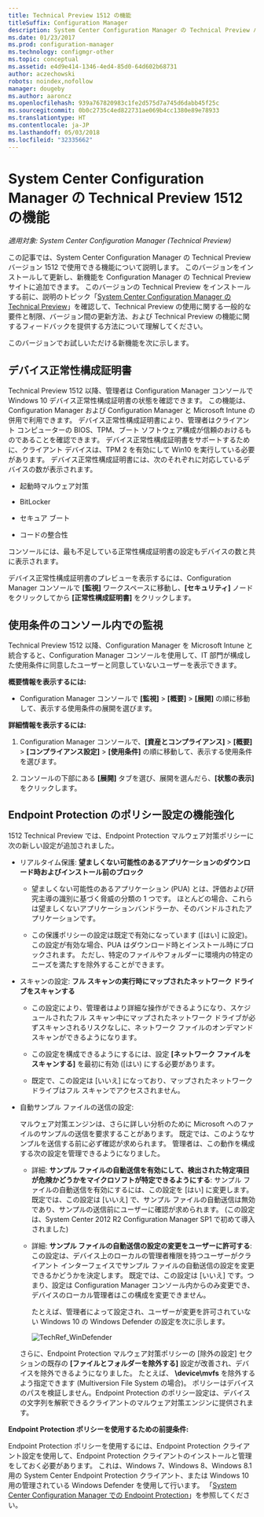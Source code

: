 ```yaml
---
title: Technical Preview 1512 の機能
titleSuffix: Configuration Manager
description: System Center Configuration Manager の Technical Preview バージョン 1512 で使用できる機能について説明します。
ms.date: 01/23/2017
ms.prod: configuration-manager
ms.technology: configmgr-other
ms.topic: conceptual
ms.assetid: e4d9e414-1346-4ed4-85d0-64d602b68731
author: aczechowski
robots: noindex,nofollow
manager: dougeby
ms.author: aaroncz
ms.openlocfilehash: 939a767820983c1fe2d575d7a745d6dabb45f25c
ms.sourcegitcommit: 0b0c2735c4ed822731ae069b4cc1380e89e78933
ms.translationtype: HT
ms.contentlocale: ja-JP
ms.lasthandoff: 05/03/2018
ms.locfileid: "32335662"
---
```

# <a name="capabilities-in-technical-preview-1512-for-system-center-configuration-manager"></a>System Center Configuration Manager の Technical Preview 1512 の機能

*適用対象: System Center Configuration Manager (Technical Preview)*

この記事では、System Center Configuration Manager の Technical Preview バージョン 1512 で使用できる機能について説明します。 このバージョンをインストールして更新し、新機能を Configuration Manager の Technical Preview サイトに追加できます。 このバージョンの Technical Preview をインストールする前に、説明のトピック「[System Center Configuration Manager の Technical Preview](technical-preview.md)」を確認して、Technical Preview の使用に関する一般的な要件と制限、バージョン間の更新方法、および Technical Preview の機能に関するフィードバックを提供する方法について理解してください。  

 このバージョンでお試しいただける新機能を次に示します。  

##  <a name="bkmk_devicehealth"></a> デバイス正常性構成証明書  
 Technical Preview 1512 以降、管理者は Configuration Manager コンソールで Windows 10 デバイス正常性構成証明書の状態を確認できます。  この機能は、Configuration Manager および Configuration Manager と Microsoft Intune の併用で利用できます。 デバイス正常性構成証明書により、管理者はクライアント コンピューターの BIOS、TPM、ブート ソフトウェア構成が信頼のおけるものであることを確認できます。 デバイス正常性構成証明書をサポートするために、クライアント デバイスは、TPM 2 を有効にして Win10 を実行している必要があります。 デバイス正常性構成証明書には、次のそれぞれに対応しているデバイスの数が表示されます。  

-   起動時マルウェア対策  

-   BitLocker  

-   セキュア ブート  

-   コードの整合性  

コンソールには、最も不足している正常性構成証明書の設定もデバイスの数と共に表示されます。  

デバイス正常性構成証明書のプレビューを表示するには、Configuration Manager コンソールで **[監視]** ワークスペースに移動し、**[セキュリティ]** ノードをクリックしてから **[正常性構成証明書]** をクリックします。  

##  <a name="bkmk_viewterms"></a> 使用条件のコンソール内での監視  
Technical Preview 1512 以降、Configuration Manager を Microsoft Intune と統合すると、Configuration Manager コンソールを使用して、IT 部門が構成した使用条件に同意したユーザーと同意していないユーザーを表示できます。  

**概要情報を表示するには:**  

-   Configuration Manager コンソールで **[監視]** > **[概要]** > **[展開]** の順に移動して、表示する使用条件の展開を選びます。  

**詳細情報を表示するには:**  

1.  Configuration Manager コンソールで、**[資産とコンプライアンス]** > **[概要]** > **[コンプライアンス設定]** > **[使用条件]** の順に移動して、表示する使用条件を選びます。  

2.  コンソールの下部にある **[展開]** タブを選び、展開を選んだら、**[状態の表示]** をクリックします。  

##  <a name="bkmk_EPpolicy"></a> Endpoint Protection のポリシー設定の機能強化  
1512 Technical Preview では、Endpoint Protection マルウェア対策ポリシーに次の新しい設定が追加されました。  

-   リアルタイム保護: **望ましくない可能性のあるアプリケーションのダウンロード時およびインストール前のブロック**  

    -   望ましくない可能性のあるアプリケーション (PUA) とは、評価および研究主導の識別に基づく脅威の分類の 1 つです。 ほとんどの場合、これらは望ましくないアプリケーションバンドラーか、そのバンドルされたアプリケーションです。  

    -   この保護ポリシーの設定は既定で有効になっています ([はい] に設定)。 この設定が有効な場合、PUA はダウンロード時とインストール時にブロックされます。 ただし、特定のファイルやフォルダーに環境内の特定のニーズを満たすを除外することができます。  

-   スキャンの設定: **フル スキャンの実行時にマップされたネットワーク ドライブをスキャンする**  

    -   この設定により、管理者はより詳細な操作ができるようになり、スケジュールされたフル スキャン中にマップされたネットワーク ドライブが必ずスキャンされるリスクなしに、ネットワーク ファイルのオンデマンド スキャンができるようになります。  

    -   この設定を構成できるようにするには、設定 **[ネットワーク ファイルをスキャンする]** を最初に有効 ([はい) にする必要があります。  

    -   既定で、この設定は [いいえ] になっており、マップされたネットワーク ドライブはフル スキャンでアクセスされません。  

-   自動サンプル ファイルの送信の設定:  

     マルウェア対策エンジンは、さらに詳しい分析のために Microsoft へのファイルのサンプルの送信を要求することがあります。 既定では、このようなサンプルを送信する前に必ず確認が求められます。 管理者は、この動作を構成する次の設定を管理できるようになりました。  

    -   詳細: **サンプル ファイルの自動送信を有効にして、検出された特定項目が危険かどうかをマイクロソフトが特定できるようにする**: サンプル ファイルの自動送信を有効にするには、この設定を [はい] に変更します。 既定では、この設定は [いいえ] で、サンプル ファイルの自動送信は無効であり、サンプルの送信前にユーザーに確認が求められます。   (この設定は、System Center 2012 R2 Configuration Manager SP1 で初めて導入されました)  

    -   詳細: **サンプル ファイルの自動送信の設定の変更をユーザーに許可する**: この設定は、デバイス上のローカルの管理者権限を持つユーザーがクライアント インターフェイスでサンプル ファイルの自動送信の設定を変更できるかどうかを決定します。 既定では、この設定は [いいえ] です。つまり、設定は Configuration Manager コンソール内からのみ変更でき、デバイスのローカル管理者はこの構成を変更できません。  

         たとえば、管理者によって設定され、ユーザーが変更を許可されていない Windows 10 の Windows Defender の設定を次に示します。  

         ![TechRef&#95;WinDefender](../../core/get-started/media/TechRef_WinDefender.png "TechRef_WinDefender")  

    さらに、Endpoint Protection マルウェア対策ポリシーの [除外の設定] セクションの既存の **[ファイルとフォルダーを除外する]** 設定が改善され、デバイスを除外できるようになりました。 たとえば、 **\device\mvfs** を除外するよう指定できます (Multiversion File System の場合)。 ポリシーはデバイスのパスを検証しません。Endpoint Protection のポリシー設定は、デバイスの文字列を解釈できるクライアントのマルウェア対策エンジンに提供されます。  

**Endpoint Protection ポリシーを使用するための前提条件:**  

Endpoint Protection ポリシーを使用するには、Endpoint Protection クライアント設定を使用して、Endpoint Protection クライアントのインストールと管理をしておく必要があります。 これは、Windows 7、Windows 8、Windows 8.1 用の System Center Endpoint Protection クライアント、または Windows 10 用の管理されている Windows Defender を使用して行います。 「[System Center Configuration Manager での Endpoint Protection](../../protect/deploy-use/endpoint-protection.md)」を参照してください。  
